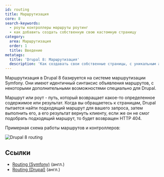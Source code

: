 ```yaml
---
id: routing
title: Маршрутизация
core: 8
search-keywords:
  - роуты контроллеры маршруты роутинг
  - как добавить создать собственную свою кастомную страницу
category:
  area: Маршрутизация
  order: 1
  title: Введение
metatags:
  title: 'Drupal 8: Маршрутизация'
  description: 'Как создавать свои собственные страницы, с уникальным адресом, требованиями и поведением.'
---
```


Маршрутизация в Drupal 8 базируется на системе маршрутизации Symfony. Они имеют идентичный синтаксис объявления маршрутов, с некоторыми дополнительными возможностями специально для Drupal.

Маршрут или роут - путь, который возвращает какое-то определенное содержимое или результат. Когда вы обращаетесь к страницам, Drupal пытается найти подходящий маршрут для вашего запроса, затем выполнить его, а его результат вернуть клиенту, если же он не смог подобрать подходящий маршрут, то будет возвращен HTTP 404.

Примерная схема работы маршрутов и контроллеров:

![Drupal 8 routing](https://www.drupal.org/files/Drupal8Routing.png)

## Ссылки

- [Routing (Symfony)](https://symfony.com/doc/current/routing.html) (англ.)
- [Routing (Drupal)](https://www.drupal.org/docs/8/api/routing-system) (англ.)

